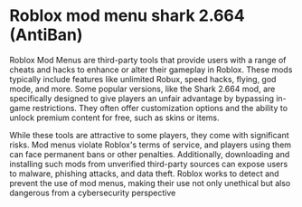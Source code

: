 # Roblox mod menu shark 2.664 (AntiBan)
Roblox Mod Menus are third-party tools that provide users with a range of cheats and hacks to enhance or alter their gameplay in Roblox. These mods typically include features like unlimited Robux, speed hacks, flying, god mode, and more. Some popular versions, like the Shark 2.664 mod, are specifically designed to give players an unfair advantage by bypassing in-game restrictions. They often offer customization options and the ability to unlock premium content for free, such as skins or items. 

While these tools are attractive to some players, they come with significant risks. Mod menus violate Roblox's terms of service, and players using them can face permanent bans or other penalties. Additionally, downloading and installing such mods from unverified third-party sources can expose users to malware, phishing attacks, and data theft. Roblox works to detect and prevent the use of mod menus, making their use not only unethical but also dangerous from a cybersecurity perspective 
